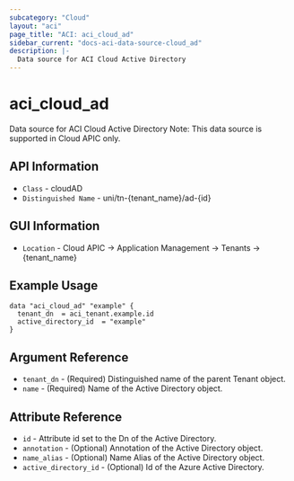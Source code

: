 ```yaml
---
subcategory: "Cloud"
layout: "aci"
page_title: "ACI: aci_cloud_ad"
sidebar_current: "docs-aci-data-source-cloud_ad"
description: |-
  Data source for ACI Cloud Active Directory
---
```


# aci_cloud_ad #

Data source for ACI Cloud Active Directory
Note: This data source is supported in Cloud APIC only.

## API Information ##

* `Class` - cloudAD
* `Distinguished Name` - uni/tn-{tenant_name}/ad-{id}

## GUI Information ##

* `Location` - Cloud APIC -> Application Management -> Tenants  -> {tenant_name}



## Example Usage ##

```hcl
data "aci_cloud_ad" "example" {
  tenant_dn  = aci_tenant.example.id
  active_directory_id  = "example"
}
```

## Argument Reference ##

* `tenant_dn` - (Required) Distinguished name of the parent Tenant object.
* `name` - (Required) Name of the Active Directory object.

## Attribute Reference ##
* `id` - Attribute id set to the Dn of the Active Directory.
* `annotation` - (Optional) Annotation of the Active Directory object.
* `name_alias` - (Optional) Name Alias of the Active Directory object.
* `active_directory_id` - (Optional) Id of the Azure Active Directory.
